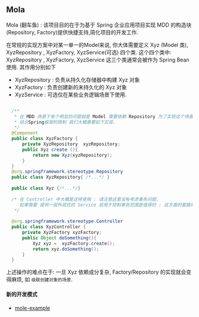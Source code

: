 ## Mola

  Mola (翻车鱼) :  该项目目的在于为基于 Spring 企业应用项目实现 MDD 的构造块(Repository, Factory)提供快捷支持,简化项目的开发工作. 
  
  在常规的实现方案中对某一单一的Model来说, 你大体需要定义 Xyz (Model 类), XyzRepository , XyzFactory, XyzService(可选) 四个类.
  这个四个类中: XyzRepository , XyzFactory, XyzService 这三个类通常会被作为 Spring  Bean 使用. 其作用分别如下
  - XyzRepository  : 负责从持久化存储器中构建 Xyz 对象
  - XyzFactory     : 负责创建新的未持久化的 Xyz 对象
  - XyzService     :  可选仅在某些业务逻辑场景下使用.

  

```java

  /** 
   * 在 MDD 场景下有个明显的问题就是 Model 需要依赖 Repository 为了实现这个场景
   * 结合Spring框架的限制 我们大概需要如下实现.
   */
  @Component 
  public class XyzFactory {
      private XyzRepository  xyzRepository;
      public Xyz create (){
          return new Xyz(xyzRepository);
      }
  }
  @org.springframework.stereotype.Repository
  public class XyzRepository{ /*...*/ }
  
  public class Xyz {/*...*/}
  
  /* 在 Controller 中大概是这样使用 : 请注意这里没有考虑事务问题.
     如果需要 提供一层外观式的 Service 层用于控制事务范围是值得的 : 这方面的套路你可以看 Martin Fowler 的 EA 这本书
   */
  
  @org.springframework.stereotype.Controller
  public class XyzController {
      private XyzFactory xyzFactory;
      public Object doSomething(){
          Xyz xyz =  xyzFactory.create();
          return xyz.doSomething();
      }
  }

```

上述操作的难点在于: 一旦 Xyz 依赖成分复杂, Factory/Repository 的实现就会变得麻烦, 如 `级联创建对象的场景`.

#### 新的开发模式


- [mole-example](./mola-example/src/main/java/org/cokebook/mola/ums/Demo.java)
